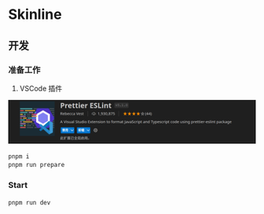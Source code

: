 # Skinline

## 开发

### 准备工作

1. VSCode 插件

![prettier eslint](assets/README.md/images/image.png)

```sh
pnpm i
pnpm run prepare
```

### Start

```sh
pnpm run dev
```

